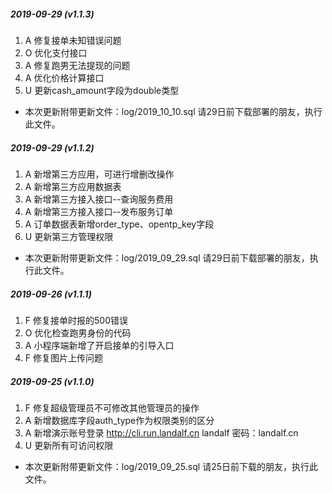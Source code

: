 ##### 2019-09-29 (v1.1.3)
1. A 修复接单未知错误问题
2. O 优化支付接口
3. A 修复跑男无法提现的问题
4. A 优化价格计算接口
5. U 更新cash_amount字段为double类型
- 本次更新附带更新文件：log/2019_10_10.sql 请29日前下载部署的朋友，执行此文件。
##### 2019-09-29 (v1.1.2)
1. A 新增第三方应用，可进行增删改操作
2. A 新增第三方应用数据表
3. A 新增第三方接入接口--查询服务费用
4. A 新增第三方接入接口--发布服务订单
5. A 订单数据表新增order_type、opentp_key字段
6. U 更新第三方管理权限
- 本次更新附带更新文件：log/2019_09_29.sql 请29日前下载部署的朋友，执行此文件。
##### 2019-09-26 (v1.1.1)
1. F 修复接单时报的500错误
2. O 优化检查跑男身份的代码
3. A 小程序端新增了开启接单的引导入口
4. F 修复图片上传问题
##### 2019-09-25 (v1.1.0)
1. F 修复超级管理员不可修改其他管理员的操作
2. A 新增数据库字段auth_type作为权限类别的区分
3. A 新增演示账号登录 http://cli.run.landalf.cn landalf  密码：landalf.cn
4. U 更新所有可访问权限
- 本次更新附带更新文件：log/2019_09_25.sql 请25日前下载的朋友，执行此文件。
